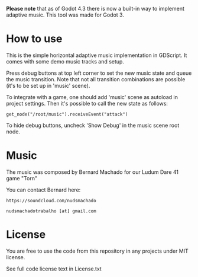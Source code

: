 **Please note** that as of Godot 4.3 there is now a built-in way to implement adaptive music. This tool was made for Godot 3.

How to use
==========

This is the simple horizontal adaptive music implementation in GDScript.
It comes with some demo music tracks and setup.


Press debug buttons at top left corner to set the new music state and queue the music transition.
Note that not all transition combinations are possible (it's to be set up in 'music' scene).


To integrate with a game, one should add 'music' scene as autoload in project settings.
Then it's possible to call the new state as follows:

`get_node("/root/music").receiveEvent("attack")`


To hide debug buttons, uncheck 'Show Debug' in the music scene root node.


Music
=====

The music was composed by Bernard Machado for our Ludum Dare 41 game "Torn"


You can contact Bernard here:

    https://soundcloud.com/nudsmachado
    
    nudsmachadotrabalho [at] gmail.com

    
License
=============

You are free to use the code from this repository in any projects under MIT license.

See full code license text in License.txt
